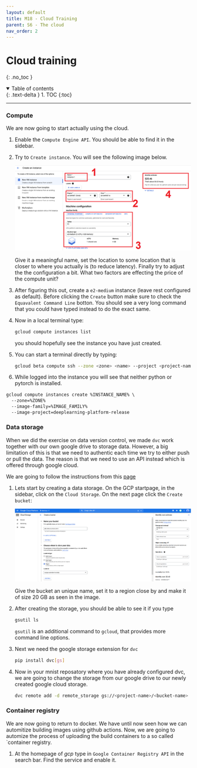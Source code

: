 ```yaml
---
layout: default
title: M18 - Cloud Training
parent: S6 - The cloud
nav_order: 2
---
```


# Cloud training
{: .no_toc }

<details open markdown="block">
  <summary>
    Table of contents
  </summary>
  {: .text-delta }
1. TOC
{:toc}
</details>

---

### Compute

We are now going to start actually using the cloud.

1. Enable the `Compute Engine API`. You should be able to find it in the sidebar.

2. Try to `Create instance`. You will see the following image below.
   <p align="center">
     <img src="../figures/gcp4.png" width="800" title="hover text">
   </p>
   Give it a meaningful name, set the location to some location that is closer to where you actually is (to reduce latency). Finally try to adjust the the configuration a bit. What two factors are effecting the price of the compute unit? 
   
3. After figuring this out, create a `e2-medium` instance (leave rest configured as default). Before clicking the `Create` button make sure to check the `Equavalent Command Line` botton. You should see a very long command that you could have typed instead to do the exact same.

4. Now in a local terminal type:
   ```bash
   gcloud compute instances list
   ```
   you should hopefully see the instance you have just created.

5. You can start a terminal directly by typing:
   ```bash
   gcloud beta compute ssh --zone <zone> <name> --project <project-name> 
   ```

6. While logged into the instance you will see that neither python or pytorch is installed. 

```
gcloud compute instances create %INSTANCE_NAME% \
  --zone=%ZONE% 
  --image-family=%IMAGE_FAMILY% 
  --image-project=deeplearning-platform-release
```


### Data storage
When we did the exercise on data version control, we made `dvc` work together with our own google drive to storage data. However, a big limitation of this is that we need to authentic each time we try to either push or pull the data. The reason is that we need to use an API instead which is offered through google cloud.

We are going to follow the instructions from this [page](https://dvc.org/doc/user-guide/setup-google-drive-remote)

1. Lets start by creating a data storage. On the GCP startpage, in the sidebar, click on the `Cloud Storage`. On the next page click the `Create bucket`:
   <p align="center">
     <img src="../figures/gcp5.png" width="800" title="hover text">
   </p>
   Give the bucket an unique name, set it to a region close by and make it of size 20 GB as seen in the image.

2. After creating the storage, you should be able to see it if you type
   ```bash
   gsutil ls
   ```
   `gsutil` is an additional command to `gcloud`, that provides more command line options.

2. Next we need the google storage extension for `dvc`
   ```bash
   pip install dvc[gs]
   ```

3. Now in your mnist reposatory where you have already configured dvc, we are going to change the storage from our google drive to our newly created google cloud storage.
   ```bash
   dvc remote add -d remote_storage gs://<project-name>/<bucket-name>
   ```

### Container registry

We are now going to return to docker. We have until now seen how we can automitize building images using github actions. Now, we are going to automize the
process of uploading the build containers to a so called `container registry.

1. At the homepage of *gcp* type in `Google Container Registry API` in the search bar. Find the service and enable it.

